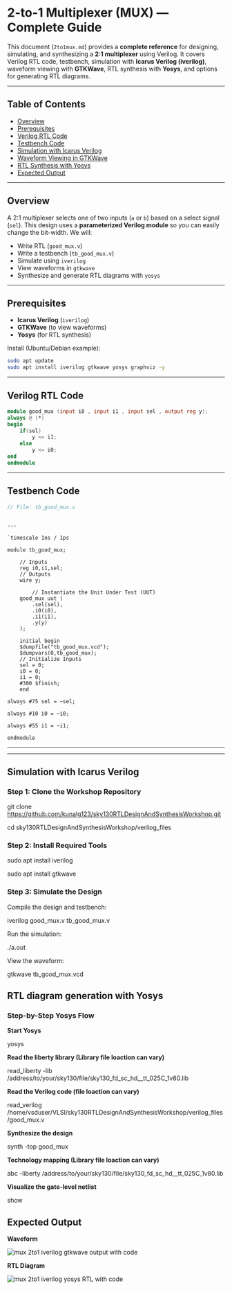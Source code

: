 # 2-to-1 Multiplexer (MUX) — Complete Guide

This document (`2to1mux.md`) provides a **complete reference** for designing, simulating, and synthesizing a **2:1 multiplexer** using Verilog. It covers Verilog RTL code, testbench, simulation with **Icarus Verilog (iverilog)**, waveform viewing with **GTKWave**, RTL synthesis with **Yosys**, and options for generating RTL diagrams.

---

## Table of Contents

* [Overview](#overview)
* [Prerequisites](#prerequisites)
* [Verilog RTL Code](#verilog-rtl-code)
* [Testbench Code](#testbench-code)
* [Simulation with Icarus Verilog](#simulation-with-icarus-verilog)
* [Waveform Viewing in GTKWave](#waveform-viewing-in-gtkwave)
* [RTL Synthesis with Yosys](#rtl-synthesis-with-yosys)
* [Expected Output](#expected-output)


---

## Overview

A 2:1 multiplexer selects one of two inputs (`a` or `b`) based on a select signal (`sel`). This design uses a **parameterized Verilog module** so you can easily change the bit-width. We will:

* Write RTL (`good_mux.v`)
* Write a testbench (`tb_good_mux.v`)
* Simulate using `iverilog`
* View waveforms in `gtkwave`
* Synthesize and generate RTL diagrams with `yosys`

---

## Prerequisites

* **Icarus Verilog** (`iverilog`)
* **GTKWave** (to view waveforms)
* **Yosys** (for RTL synthesis)

Install (Ubuntu/Debian example):

```bash
sudo apt update
sudo apt install iverilog gtkwave yosys graphviz -y
```

---

## Verilog RTL Code

```verilog
module good_mux (input i0 , input i1 , input sel , output reg y);
always @ (*)
begin
	if(sel)
		y <= i1;
	else 
		y <= i0;
end
endmodule
```

---

## Testbench Code

```verilog
// File: tb_good_mux.v

```
```

---

`timescale 1ns / 1ps

module tb_good_mux;

	// Inputs
	reg i0,i1,sel;
	// Outputs
	wire y;

        // Instantiate the Unit Under Test (UUT)
	good_mux uut (
		.sel(sel),
		.i0(i0),
		.i1(i1),
		.y(y)
	);

	initial begin
	$dumpfile("tb_good_mux.vcd");
	$dumpvars(0,tb_good_mux);
	// Initialize Inputs
	sel = 0;
	i0 = 0;
	i1 = 0;
	#300 $finish;
	end

always #75 sel = ~sel;

always #10 i0 = ~i0;

always #55 i1 = ~i1;

endmodule
```

---

---

## Simulation with Icarus Verilog
### Step 1: Clone the Workshop Repository

git clone https://github.com/kunalg123/sky130RTLDesignAndSynthesisWorkshop.git

cd sky130RTLDesignAndSynthesisWorkshop/verilog_files

### Step 2: Install Required Tools

sudo apt install iverilog

sudo apt install gtkwave

### Step 3: Simulate the Design

Compile the design and testbench:

iverilog good_mux.v tb_good_mux.v

Run the simulation:

./a.out

View the waveform:

gtkwave tb_good_mux.vcd

## RTL diagram generation with Yosys

### Step-by-Step Yosys Flow

**Start Yosys**

yosys

**Read the liberty library (Library file loaction can vary)**

read_liberty -lib /address/to/your/sky130/file/sky130_fd_sc_hd__tt_025C_1v80.lib

**Read the Verilog code (file loaction can vary)**

read_verilog /home/vsduser/VLSI/sky130RTLDesignAndSynthesisWorkshop/verilog_files/good_mux.v

**Synthesize the design**

synth -top good_mux

**Technology mapping (Library file loaction can vary)**

abc -liberty /address/to/your/sky130/file/sky130_fd_sc_hd__tt_025C_1v80.lib 

**Visualize the gate-level netlist**

show


## Expected Output
 **Waveform**

![mux 2to1 iverilog gtkwave output with code](https://github.com/user-attachments/assets/d03b90d7-ff19-402f-9d4b-71e274cd6501)

 **RTL Diagram**

![mux 2to1 iverilog yosys RTL with code](https://github.com/user-attachments/assets/36987b49-f3e6-4626-92b5-3d16545c537e)



